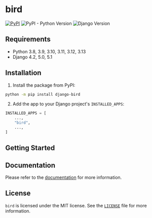 # bird

[![PyPI](https://img.shields.io/pypi/v/bird)](https://pypi.org/project/bird/)
![PyPI - Python Version](https://img.shields.io/pypi/pyversions/bird)
![Django Version](https://img.shields.io/badge/django-4.2%20%7C%205.0%20%7C%205.1-%2344B78B?labelColor=%23092E20)
<!-- https://shields.io/badges -->
<!-- django-4.2 | 5.0 | 5.1-#44B78B -->
<!-- labelColor=%23092E20 -->

## Requirements

- Python 3.8, 3.9, 3.10, 3.11, 3.12, 3.13
- Django 4.2, 5.0, 5.1

## Installation

1. Install the package from PyPI:

```bash
python -m pip install django-bird
```

2. Add the app to your Django project's `INSTALLED_APPS`:

```python
INSTALLED_APPS = [
    ...,
    "bird",
    ...,
]
```

## Getting Started

## Documentation

Please refer to the [documentation](https://bird.readthedocs.io/) for more information.

## License

`bird` is licensed under the MIT license. See the [`LICENSE`](LICENSE) file for more information.
